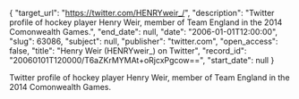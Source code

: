{
  "target_url": "https://twitter.com/HENRYweir_/", 
  "description": "Twitter profile of hockey player Henry Weir, member of Team England in the 2014 Comonwealth Games.", 
  "end_date": null, 
  "date": "2006-01-01T12:00:00", 
  "slug": 63086, 
  "subject": null, 
  "publisher": "twitter.com", 
  "open_access": false, 
  "title": "Henry Weir (HENRYweir_) on Twitter", 
  "record_id": "20060101T120000/T6aZKrMYMAt+oRjcxPgcow==", 
  "start_date": null
}

Twitter profile of hockey player Henry Weir, member of Team England in the 2014 Comonwealth Games.
